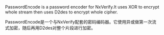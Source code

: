 PasswordEncode is a password encoder for NxVerify.It uses XOR to encrypt whole stream then uses D2des to encrypt whole cipher.

PasswordEncode是一个与NxVerify配套的密码编码器。它使用异或做第一次流式加密，随后再用D2des对整个片段进行加密。
